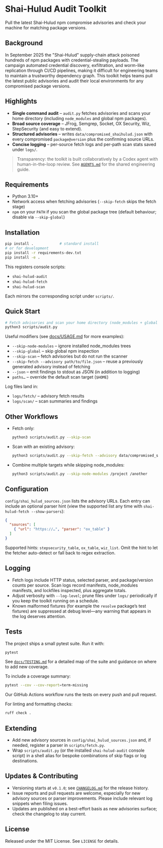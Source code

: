 # Shai-Hulud Audit Toolkit

Pull the latest Shai-Hulud npm compromise advisories and check your machine for
matching package versions.

## Background

In September 2025 the "Shai-Hulud" supply-chain attack poisoned hundreds of
npm packages with credential-stealing payloads. The campaign automated
credential discovery, exfiltration, and worm-like replication through CI/CD
pipelines, making it difficult for engineering teams to maintain a trustworthy
dependency graph. This toolkit helps teams pull the latest public advisories
and audit their local environments for any compromised package versions.

## Highlights

- **Single command audit** – `audit.py` fetches advisories and
  scans your home directory (including `node_modules` and global npm packages).
- **Broad source coverage** – JFrog, Semgrep, Socket, OX Security, Wiz,
  StepSecurity (and easy to extend).
- **Structured advisories** – writes `data/compromised_shaihulud.json` with every
  compromised `package@version` plus the confirming source URLs.
- **Concise logging** – per-source fetch logs and per-path scan stats saved under
  `logs/`.

> Transparency: the toolkit is built collaboratively by a Codex agent with
> human-in-the-loop review. See [`AGENTS.md`](AGENTS.md) for the shared
> engineering guide.

## Requirements

- Python 3.10+
- Network access when fetching advisories (`--skip-fetch` skips the fetch stage)
- `npm` on your `PATH` if you scan the global package tree (default behaviour;
  disable via `--skip-global`)

## Installation

```bash
pip install .            # standard install
# or for development
pip install -r requirements-dev.txt
pip install -e .
```

This registers console scripts:

- `shai-hulud-audit`
- `shai-hulud-fetch`
- `shai-hulud-scan`

Each mirrors the corresponding script under `scripts/`.

## Quick Start

```bash
# Fetch advisories and scan your home directory (node_modules + global npm)
python3 scripts/audit.py
```

Useful modifiers (see [docs/USAGE.md](docs/USAGE.md) for more examples):

- `--skip-node-modules` – ignore installed node_modules trees
- `--skip-global` – skip global npm inspection
- `--skip-scan` – fetch advisories but do not run the scanner
- `--skip-fetch --advisory path/to/file.json` – reuse a previously generated
  advisory instead of fetching
- `--json` – emit findings to stdout as JSON (in addition to logging)
- `paths…` – override the default scan target (`$HOME`)

Log files land in:

- `logs/fetch/` – advisory fetch results
- `logs/scan/` – scan summaries and findings

## Other Workflows

- Fetch only:
  ```bash
  python3 scripts/audit.py --skip-scan
  ```
- Scan with an existing advisory:
  ```bash
  python3 scripts/audit.py --skip-fetch --advisory data/compromised_shaihulud.json /project
  ```
- Combine multiple targets while skipping node_modules:
  ```bash
  python3 scripts/audit.py --skip-node-modules /project /another
  ```

## Configuration

`config/shai_hulud_sources.json` lists the advisory URLs. Each entry can include
an optional parser hint (view the supported list any time with
`shai-hulud-fetch --show-parsers`):

```json
{
  "sources": [
    { "url": "https://…", "parser": "ox_table" }
  ]
}
```

Supported hints: `stepsecurity_table`, `ox_table`, `wiz_list`. Omit the hint to
let the fetcher auto-detect or fall back to regex extraction.

## Logging

- Fetch logs include HTTP status, selected parser, and package/version counts
  per source. Scan logs record manifests, node_modules manifests, and lockfiles
  inspected, plus aggregate totals.
- Adjust verbosity with `--log-level`; prune files under `logs/` periodically
  if you keep the toolkit running on a schedule.
- Known malformed fixtures (for example the `resolve` package’s test fixtures)
  are suppressed at debug level—any warning that appears in the log deserves
  attention.

## Tests

The project ships a small pytest suite. Run it with:

```bash
pytest
```

See [`docs/TESTING.md`](docs/TESTING.md) for a detailed map of the suite and
guidance on where to add new coverage.

To include a coverage summary:

```bash
pytest --cov --cov-report=term-missing
```

Our GitHub Actions workflow runs the tests on every push and pull request.

For linting and formatting checks:

```bash
ruff check .
```

## Extending

- Add new advisory sources in `config/shai_hulud_sources.json` and, if needed,
  register a parser in `scripts/fetch.py`.
- Wrap `scripts/audit.py` (or the installed `shai-hulud-audit`
  console script) in a shell alias for bespoke combinations of skip flags or log
  destinations.

## Updates & Contributing

- Versioning starts at `v0.1.0`; see [`CHANGELOG.md`](CHANGELOG.md) for the
  release history.
- Issue reports and pull requests are welcome, especially for new advisory
  sources or parser improvements. Please include relevant log snippets when
  filing issues.
- Updates are published on a best-effort basis as new advisories surface; check
  the changelog to stay current.

## License

Released under the MIT License. See `LICENSE` for details.

